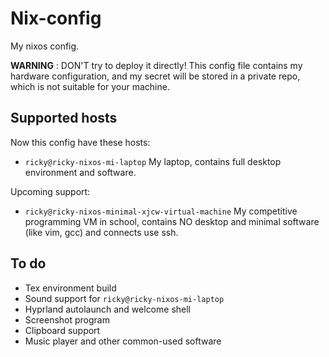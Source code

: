 # Nix-config

My nixos config.

**WARNING** : DON'T try to deploy it directly! This config file contains my hardware configuration, and my secret will be stored in a private repo, which is not suitable for your machine.

## Supported hosts

Now this config have these hosts:

- `ricky@ricky-nixos-mi-laptop` My laptop, contains full desktop environment and software.

Upcoming support:

- `ricky@ricky-nixos-minimal-xjcw-virtual-machine` My competitive programming VM in school, contains NO desktop and minimal software (like vim, gcc) and connects use ssh.


## To do

- Tex environment build
- Sound support for `ricky@ricky-nixos-mi-laptop`
- Hyprland autolaunch and welcome shell
- Screenshot program
- Clipboard support
- Music player and other common-used software

